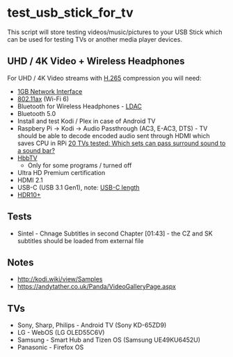 # test_usb_stick_for_tv

This script will store testing videos/music/pictures to your USB Stick which
can be used for testing TVs or another media player devices.

## UHD / 4K Video + Wireless Headphones

For UHD / 4K Video streams with [H.265](https://en.wikipedia.org/wiki/High_Efficiency_Video_Coding)
compression you will need:

* [1GB Network Interface](https://en.wikipedia.org/wiki/Gigabit_Ethernet)
* [802.11ax](https://en.wikipedia.org/wiki/IEEE_802.11ax) (Wi-Fi 6)
* Bluetooth for Wireless Headphones - [LDAC](https://en.wikipedia.org/wiki/LDAC_(codec))
* Bluetooth 5.0
* Install and test Kodi / Plex in case of Android TV
* Raspbery Pi -> Kodi -> Audio Passthrough (AC3, E-AC3, DTS) - TV should be
  able to decode encoded audio sent through HDMI which saves CPU in RPi
  [20 TVs tested: Which sets can pass surround sound to a sound bar?](https://www.cnet.com/news/20-tvs-tested-which-sets-can-pass-surround-sound-to-a-sound-bar/)
* [HbbTV](https://en.wikipedia.org/wiki/Hybrid_Broadcast_Broadband_TV)
  * Only for some programs / turned off
* Ultra HD Premium certification
* HDMI 2.1
* USB-C (USB 3.1 Gen1), note: [USB-C length](https://notebook.cz/clanky/technologie/2017/usb-3-1/usb-type-c-lenght.jpg)
* [HDR10+](https://en.wikipedia.org/wiki/High-dynamic-range_video)

## Tests

* Sintel - Chnage Subtitles in second Chapter [01:43] - the CZ and SK subtitles
  should be loaded from external file

## Notes

* <http://kodi.wiki/view/Samples>
* <https://andytather.co.uk/Panda/VideoGalleryPage.aspx>

## TVs

* Sony, Sharp, Philips - Android TV (Sony KD-65ZD9)
* LG - WebOS (LG OLED55C6V)
* Samsung - Smart Hub and Tizen OS (Samsung UE49KU6452U)
* Panasonic - Firefox OS
